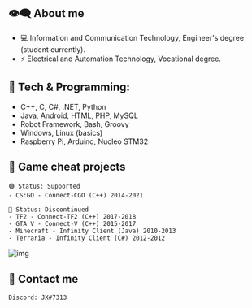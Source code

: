 ## 👁‍🗨 About me
- ‍💻 Information and Communication Technology, Engineer's degree (student currently).
- ⚡ Electrical and Automation Technology, Vocational degree.
## 🔧 Tech & Programming:
  - C++, C, C#, .NET, Python
  - Java, Android, HTML, PHP, MySQL
  - Robot Framework, Bash, Groovy
  - Windows, Linux (basics)
  - Raspberry Pi, Arduino, Nucleo STM32

## 📌 Game cheat projects 
    🟢 Status: Supported
    - CS:GO - Connect-CGO (C++) 2014-2021

    🔴 Status: Discontinued
    - TF2 - Connect-TF2 (C++) 2017-2018
    - GTA V - Connect-V (C++) 2015-2017
    - Minecraft - Infinity Client (Java) 2010-2013
    - Terraria - Infinity Client (C#) 2012-2012
    
![img](https://i.imgur.com/bUEBYeW.png)

## 💬 Contact me
    Discord: JX#7313
